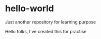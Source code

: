 # hello-world
Just another repository for learning purpose

Hello folks,
I've created this for practise

